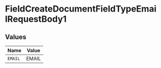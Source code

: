 # FieldCreateDocumentFieldTypeEmailRequestBody1


## Values

| Name    | Value   |
| ------- | ------- |
| `EMAIL` | EMAIL   |